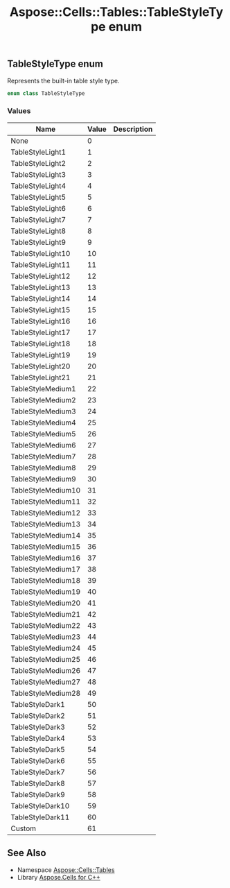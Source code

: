 ﻿---
title: Aspose::Cells::Tables::TableStyleType enum
linktitle: TableStyleType
second_title: Aspose.Cells for C++ API Reference
description: 'Aspose::Cells::Tables::TableStyleType enum. Represents the built-in table style type in C++.'
type: docs
weight: 1200
url: /cpp/aspose.cells.tables/tablestyletype/
---
## TableStyleType enum


Represents the built-in table style type.

```cpp
enum class TableStyleType
```

### Values

| Name | Value | Description |
| --- | --- | --- |
| None | 0 | <br> |
| TableStyleLight1 | 1 | <br> |
| TableStyleLight2 | 2 | <br> |
| TableStyleLight3 | 3 | <br> |
| TableStyleLight4 | 4 | <br> |
| TableStyleLight5 | 5 | <br> |
| TableStyleLight6 | 6 | <br> |
| TableStyleLight7 | 7 | <br> |
| TableStyleLight8 | 8 | <br> |
| TableStyleLight9 | 9 | <br> |
| TableStyleLight10 | 10 | <br> |
| TableStyleLight11 | 11 | <br> |
| TableStyleLight12 | 12 | <br> |
| TableStyleLight13 | 13 | <br> |
| TableStyleLight14 | 14 | <br> |
| TableStyleLight15 | 15 | <br> |
| TableStyleLight16 | 16 | <br> |
| TableStyleLight17 | 17 | <br> |
| TableStyleLight18 | 18 | <br> |
| TableStyleLight19 | 19 | <br> |
| TableStyleLight20 | 20 | <br> |
| TableStyleLight21 | 21 | <br> |
| TableStyleMedium1 | 22 | <br> |
| TableStyleMedium2 | 23 | <br> |
| TableStyleMedium3 | 24 | <br> |
| TableStyleMedium4 | 25 | <br> |
| TableStyleMedium5 | 26 | <br> |
| TableStyleMedium6 | 27 | <br> |
| TableStyleMedium7 | 28 | <br> |
| TableStyleMedium8 | 29 | <br> |
| TableStyleMedium9 | 30 | <br> |
| TableStyleMedium10 | 31 | <br> |
| TableStyleMedium11 | 32 | <br> |
| TableStyleMedium12 | 33 | <br> |
| TableStyleMedium13 | 34 | <br> |
| TableStyleMedium14 | 35 | <br> |
| TableStyleMedium15 | 36 | <br> |
| TableStyleMedium16 | 37 | <br> |
| TableStyleMedium17 | 38 | <br> |
| TableStyleMedium18 | 39 | <br> |
| TableStyleMedium19 | 40 | <br> |
| TableStyleMedium20 | 41 | <br> |
| TableStyleMedium21 | 42 | <br> |
| TableStyleMedium22 | 43 | <br> |
| TableStyleMedium23 | 44 | <br> |
| TableStyleMedium24 | 45 | <br> |
| TableStyleMedium25 | 46 | <br> |
| TableStyleMedium26 | 47 | <br> |
| TableStyleMedium27 | 48 | <br> |
| TableStyleMedium28 | 49 | <br> |
| TableStyleDark1 | 50 | <br> |
| TableStyleDark2 | 51 | <br> |
| TableStyleDark3 | 52 | <br> |
| TableStyleDark4 | 53 | <br> |
| TableStyleDark5 | 54 | <br> |
| TableStyleDark6 | 55 | <br> |
| TableStyleDark7 | 56 | <br> |
| TableStyleDark8 | 57 | <br> |
| TableStyleDark9 | 58 | <br> |
| TableStyleDark10 | 59 | <br> |
| TableStyleDark11 | 60 | <br> |
| Custom | 61 | <br> |

## See Also

* Namespace [Aspose::Cells::Tables](../)
* Library [Aspose.Cells for C++](../../)

